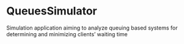 # QueuesSimulator
Simulation application aiming to analyze queuing based systems for determining and minimizing clients’ waiting time
